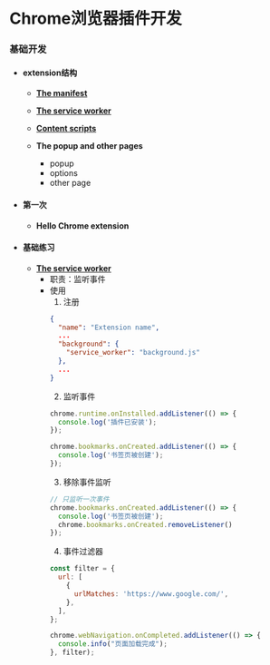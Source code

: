 # Chrome浏览器插件开发

### 基础开发

* #### extension结构
  * **[The manifest](https://developer.chrome.com/docs/extensions/mv3/manifest/)**

  * **[The service worker](https://developer.chrome.com/docs/extensions/mv3/service_workers/)**

  * **[Content scripts](https://developer.chrome.com/docs/extensions/mv3/content_scripts/)**
 
  * **The popup and other pages**
    * popup
    * options
    * other page

* #### 第一次
  * **Hello Chrome extension**

* #### 基础练习
  * **[The service worker](https://developer.chrome.com/docs/extensions/mv3/service_workers/)**
    * 职责：监听事件
    * 使用
      1. 注册
      ```json
      {
        "name": "Extension name",
        ...
        "background": {
          "service_worker": "background.js"
        },
        ...
      }
      ```
      2. 监听事件
      ```js
      chrome.runtime.onInstalled.addListener(() => {
        console.log('插件已安装');
      });

      chrome.bookmarks.onCreated.addListener(() => {
        console.log('书签页被创建');
      });
      ```
      3. 移除事件监听
      ```js
      // 只监听一次事件
      chrome.bookmarks.onCreated.addListener(() => {
        console.log('书签页被创建');
        chrome.bookmarks.onCreated.removeListener()
      });
      ```
      4. 事件过滤器
      ```js
      const filter = {
        url: [
          {
            urlMatches: 'https://www.google.com/',
          },
        ],
      };

      chrome.webNavigation.onCompleted.addListener(() => {
        console.info("页面加载完成");
      }, filter);
      ```
